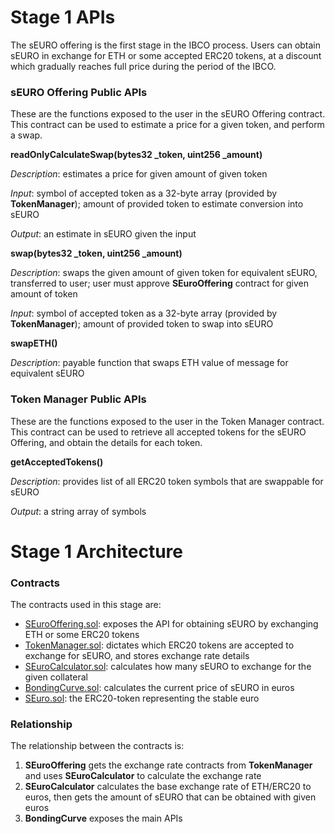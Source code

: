 # Stage 1 APIs

The sEURO offering is the first stage in the IBCO process. Users can obtain sEURO in exchange for ETH or some accepted ERC20 tokens, at a discount which gradually reaches full price during the period of the IBCO.

### sEURO Offering Public APIs

These are the functions exposed to the user in the sEURO Offering contract. This contract can be used to estimate a price for a given token, and perform a swap.

**readOnlyCalculateSwap(bytes32 _token, uint256 _amount)**

*Description*: estimates a price for given amount of given token

*Input*: symbol of accepted token as a 32-byte array (provided by **TokenManager**); amount of provided token to estimate conversion into sEURO

*Output*: an estimate in sEURO given the input

**swap(bytes32 _token, uint256 _amount)**

*Description*: swaps the given amount of given token for equivalent sEURO, transferred to user; user must approve **SEuroOffering** contract for given amount of token

*Input*: symbol of accepted token as a 32-byte array (provided by **TokenManager**); amount of provided token to swap into sEURO

**swapETH()**

*Description*: payable function that swaps ETH value of message for equivalent sEURO

### Token Manager Public APIs

These are the functions exposed to the user in the Token Manager contract. This contract can be used to retrieve all accepted tokens for the sEURO Offering, and obtain the details for each token.

**getAcceptedTokens()**

*Description*: provides list of all ERC20 token symbols that are swappable for sEURO

*Output*: a string array of symbols


# Stage 1 Architecture

### Contracts
The contracts used in this stage are:

- [SEuroOffering.sol](../../contracts/SEuroOffering.sol): exposes the API for obtaining sEURO by exchanging ETH or some ERC20 tokens
- [TokenManager.sol](../../contracts/TokenManager.sol): dictates which ERC20 tokens are accepted to exchange for sEURO, and stores exchange rate details
- [SEuroCalculator.sol](../../contracts/SEuroCalculator.sol): calculates how many sEURO to exchange for the given collateral
- [BondingCurve.sol](../../contracts/BondingCurve.sol): calculates the current price of sEURO in euros
- [SEuro.sol](../../contracts/SEuro.sol): the ERC20-token representing the stable euro

### Relationship
The relationship between the contracts is:
1. **SEuroOffering** gets the exchange rate contracts from **TokenManager** and uses **SEuroCalculator** to calculate the exchange rate
2. **SEuroCalculator** calculates the base exchange rate of ETH/ERC20 to euros, then gets the amount of sEURO that can be obtained with given euros
3. **BondingCurve** exposes the main APIs

